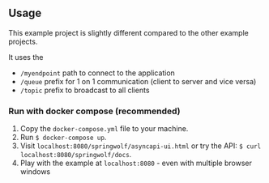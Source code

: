 ## Usage

This example project is slightly different compared to the other example projects.

It uses the
- `/myendpoint` path to connect to the application
- `/queue` prefix for 1 on 1 communication (client to server and vice versa)
- `/topic` prefix to broadcast to all clients

### Run with docker compose (recommended)
1. Copy the `docker-compose.yml` file to your machine.
2. Run `$ docker-compose up`.
3. Visit `localhost:8080/springwolf/asyncapi-ui.html` or try the API: `$ curl localhost:8080/springwolf/docs`.
4. Play with the example at `localhost:8080` - even with multiple browser windows
